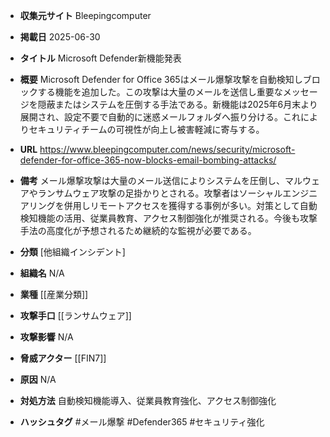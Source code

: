 - **収集元サイト**
Bleepingcomputer

- **掲載日**
2025-06-30

- **タイトル**
Microsoft Defender新機能発表

- **概要**
Microsoft Defender for Office 365はメール爆撃攻撃を自動検知しブロックする機能を追加した。この攻撃は大量のメールを送信し重要なメッセージを隠蔽またはシステムを圧倒する手法である。新機能は2025年6月末より展開され、設定不要で自動的に迷惑メールフォルダへ振り分ける。これによりセキュリティチームの可視性が向上し被害軽減に寄与する。

- **URL**
https://www.bleepingcomputer.com/news/security/microsoft-defender-for-office-365-now-blocks-email-bombing-attacks/

- **備考**
メール爆撃攻撃は大量のメール送信によりシステムを圧倒し、マルウェアやランサムウェア攻撃の足掛かりとされる。攻撃者はソーシャルエンジニアリングを併用しリモートアクセスを獲得する事例が多い。対策として自動検知機能の活用、従業員教育、アクセス制御強化が推奨される。今後も攻撃手法の高度化が予想されるため継続的な監視が必要である。

- **分類**
[他組織インシデント]

- **組織名**
N/A

- **業種**
[[産業分類]]

- **攻撃手口**
[[ランサムウェア]]

- **攻撃影響**
N/A

- **脅威アクター**
[[FIN7]]

- **原因**
N/A

- **対処方法**
自動検知機能導入、従業員教育強化、アクセス制御強化

- **ハッシュタグ**
#メール爆撃 #Defender365 #セキュリティ強化
